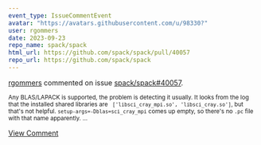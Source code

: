 ```yaml
---
event_type: IssueCommentEvent
avatar: "https://avatars.githubusercontent.com/u/98330?"
user: rgommers
date: 2023-09-23
repo_name: spack/spack
html_url: https://github.com/spack/spack/pull/40057
repo_url: https://github.com/spack/spack
---
```


<a href='https://github.com/rgommers' target='_blank'>rgommers</a> commented on issue <a href='https://github.com/spack/spack/pull/40057' target='_blank'>spack/spack#40057</a>.

<small>Any BLAS/LAPACK is supported, the problem is detecting it usually. It looks from the log that the installed shared libraries are ` ['libsci_cray_mpi.so', 'libsci_cray.so']`, but that's not helpful. `setup-args=-Dblas=sci_cray_mpi` comes up empty, so there's no `.pc` file with that name apparently....</small>

<a href='https://github.com/spack/spack/pull/40057' target='_blank'>View Comment</a>